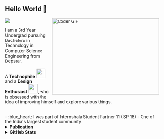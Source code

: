 ## Hello World :wave:

<!--

- 🔭 I’m currently working on ...<br>
- 🌱 I’m currently learning ...<br>
- 👯 I’m looking to collaborate on ...<br>
- 🤔 I’m looking for help with ...<br>
- 💬 Ask me about ...<br>
- 📫 How to reach me: ...<br>
- 😄 Pronouns: ...<br>
- ⚡ Fun fact: ...<br>

![Rudra's github stats](https://github-readme-stats.vercel.app/api?username=rudrabarad&count_private=true&prs_private=true&show_icons=true)
&count_private=true
&theme=graywhite
&hide=contribs,prs
&show_icons=true
&hide_border=true
-->

![](https://komarev.com/ghpvc/?username=rudrabarad&color=red&style=flat)
<img align="right" alt="Coder GIF" height=250 width=350 src="https://thumbs.gfycat.com/EvilNextDevilfish-small.gif" />

I am a 3rd Year Undergrad pursuing Bachelors in Technology in Computer Science Engineering from [Depstar](https://www.charusat.ac.in/depstar/). <br><br>
A **Technophile** <img src="https://github.com/rudrabarad/rudrabarad/blob/master/Assets/Developer.gif" width="30px"> and a **Design Enthusiast** <img src="https://github.com/rudrabarad/rudrabarad/blob/master/Assets/Designer.gif" width="30px">, who is obsessed with the idea of improving himself and explore various things.

<br>
- :blue_heart: I was part of Internshala Student Partner 11 (ISP 18) - One of the India's largest student community




<details>	
  <summary><b>Publication</b></summary><br>

  ![](https://img.shields.io/badge/GFG-How_to_Install_Oracle_Database_11g_on_Windows-%231DBF73.svg?&style=flat&logoColor=white)
</details>

<details>	
  <summary><b>GitHub Stats</b></summary>
<img alt="" src="https://github-readme-stats.vercel.app/api?username=rudrabarad&count_private=true&show_icons=truehow_icons=true&hide_border=true" />
</details>

